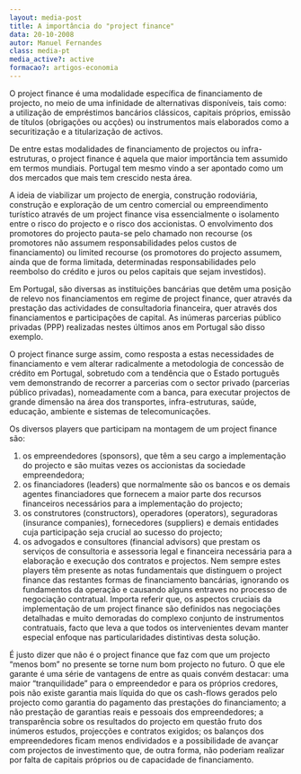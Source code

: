 ```yaml
---
layout: media-post
title: A importância do "project finance"
data: 20-10-2008
autor: Manuel Fernandes
class: media-pt
media_active?: active
formacao?: artigos-economia
---  
```


O project finance é uma modalidade específica de financiamento de projecto, no meio de uma infinidade de alternativas disponíveis, tais como: a utilização de empréstimos bancários clássicos, capitais próprios, emissão de títulos (obrigações ou acções) ou instrumentos mais elaborados como a securitização e a titularização de activos.

De entre estas modalidades de financiamento de projectos ou infra-estruturas, o project finance é aquela que maior importância tem assumido em termos mundiais. Portugal tem mesmo vindo a ser apontado como um dos mercados que mais tem crescido nesta área.

A ideia de viabilizar um projecto de energia, construção rodoviária, construção e exploração de um centro comercial ou empreendimento turístico através de um project finance visa essencialmente o isolamento entre o risco do projecto e o risco dos accionistas. O envolvimento dos promotores do projecto pauta-se pelo chamado non recourse (os promotores não assumem responsabilidades pelos custos de financiamento) ou limited recourse (os promotores do projecto assumem, ainda que de forma limitada, determinadas responsabilidades pelo reembolso do crédito e juros ou pelos capitais que sejam investidos).

Em Portugal, são diversas as instituições bancárias que detêm uma posição de relevo nos financiamentos em regime de project finance, quer através da prestação das actividades de consultadoria financeira, quer através dos financiamentos e participações de capital. As inúmeras parcerias público privadas (PPP) realizadas nestes últimos anos em Portugal são disso exemplo.

O project finance surge assim, como resposta a estas necessidades de financiamento e vem alterar radicalmente a metodologia de concessão de crédito em Portugal, sobretudo com a tendência que o Estado português vem demonstrando de recorrer a parcerias com o sector privado (parcerias público privadas), nomeadamente com a banca, para executar projectos de grande dimensão na área dos transportes, infra-estruturas, saúde, educação, ambiente e sistemas de telecomunicações.

Os diversos players que participam na montagem de um project finance são:
1) os empreendedores (sponsors), que têm a seu cargo a implementação do projecto e são muitas vezes os accionistas da sociedade empreendedora;
2) os financiadores (leaders) que normalmente são os bancos e os demais agentes financiadores que fornecem a maior parte dos recursos financeiros necessários para a implementação do projecto;
3) os construtores (constructors), operadores (operators), seguradoras (insurance companies), fornecedores (suppliers) e demais entidades cuja participação seja crucial ao sucesso do projecto;
4) os advogados e consultores (financial advisors) que prestam os serviços de consultoria e assessoria legal e financeira necessária para a elaboração e execução dos contratos e projectos.
Nem sempre estes players têm presente as notas fundamentais que distinguem o project finance das restantes formas de financiamento bancárias, ignorando os fundamentos da operação e causando alguns entraves no processo de negociação contratual. Importa referir que, os aspectos cruciais da implementação de um project finance são definidos nas negociações detalhadas e muito demoradas do complexo conjunto de instrumentos contratuais, facto que leva a que todos os intervenientes devam manter especial enfoque nas particularidades distintivas desta solução.

É justo dizer que não é o project finance que faz com que um projecto “menos bom” no presente se torne num bom projecto no futuro. O que ele garante é uma série de vantagens de entre as quais convém destacar: uma maior “tranquilidade” para o empreendedor e para os próprios credores, pois não existe garantia mais líquida do que os cash-flows gerados pelo projecto como garantia do pagamento das prestações do financiamento; a não prestação de garantias reais e pessoais dos empreendedores; a transparência sobre os resultados do projecto em questão fruto dos inúmeros estudos, projecções e contratos exigidos; os balanços dos empreendedores ficam menos endividados e a possibilidade de avançar com projectos de investimento que, de outra forma, não poderiam realizar por falta de capitais próprios ou de capacidade de financiamento.